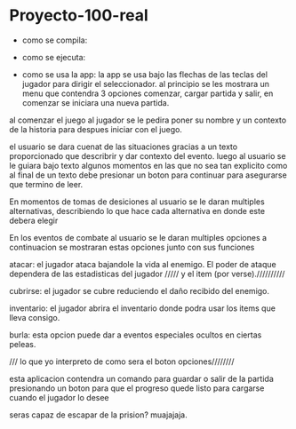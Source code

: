 # Proyecto-100-real



- como se compila: 

- como se ejecuta: 

- como se usa la app: la app se usa bajo las flechas de las teclas del jugador para dirigir el seleccionador. al principio se les mostrara un menu que contendra 3 opciones comenzar, cargar partida y salir, en comenzar se iniciara una nueva partida.

 al comenzar el juego al jugador se le pedira poner su nombre y un contexto de la historia para despues iniciar con el juego.

el usuario se dara cuenat de las situaciones gracias a un texto proporcionado que describrir y dar contexto del evento. luego al usuario se le guiara bajo texto algunos momentos en las que no sea tan explicito como al final de un texto debe presionar un boton para continuar para asegurarse que termino de leer. 

En momentos de tomas de desiciones al usuario se le daran multiples alternativas, describiendo lo que hace cada alternativa en donde este debera elegir 

En los eventos de combate al usuario se le daran multiples opciones a continuacion se mostraran estas opciones junto con sus funciones

atacar: el jugador ataca bajandole la vida al enemigo. El poder de ataque dependera de las estadisticas del jugador ///// y el item (por verse).//////////

cubrirse: el jugador se cubre reduciendo el daño recibido del enemigo.

inventario: el jugador abrira el inventario donde podra usar los items que lleva consigo.
 
burla: esta opcion puede dar a eventos especiales ocultos en ciertas peleas.

/// lo que yo interpreto de como sera el boton opciones////////

esta aplicacion contendra un comando para guardar o salir de la partida presionando un boton para que el progreso quede listo para cargarse cuando el jugador lo desee

seras capaz de escapar de la prision? muajajaja.